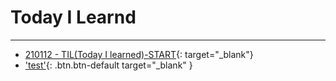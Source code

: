 # Today I Learnd
---
- [210112 - TIL(Today I learned)-START](https://codingppushu.github.io/2021/01/11/TIL(Today%20I%20learned)-START/){: target="_blank"}
- ['test'](http://www.example.com/){: .btn.btn-default target="_blank" }
